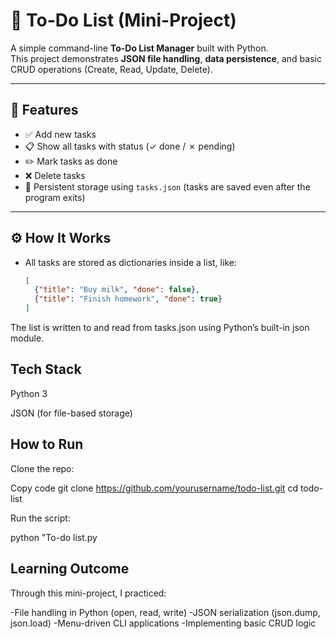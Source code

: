 # 📝 To-Do List (Mini-Project)

A simple command-line **To-Do List Manager** built with Python.  
This project demonstrates **JSON file handling**, **data persistence**, and basic CRUD operations (Create, Read, Update, Delete).

---

## 📌 Features
- ✅ Add new tasks  
- 📋 Show all tasks with status (✓ done / ✗ pending)  
- ✏️ Mark tasks as done  
- ❌ Delete tasks  
- 💾 Persistent storage using `tasks.json` (tasks are saved even after the program exits)

---

## ⚙️ How It Works
- All tasks are stored as dictionaries inside a list, like:
  ```json
  [
    {"title": "Buy milk", "done": false},
    {"title": "Finish homework", "done": true}
  ]
The list is written to and read from tasks.json using Python’s built-in json module.

## Tech Stack
Python 3

JSON (for file-based storage)

## How to Run
Clone the repo:

Copy code
git clone https://github.com/yourusername/todo-list.git
cd todo-list

Run the script:

python "To-do list.py
## Learning Outcome
Through this mini-project, I practiced:

-File handling in Python (open, read, write)
-JSON serialization (json.dump, json.load)
-Menu-driven CLI applications
-Implementing basic CRUD logic
